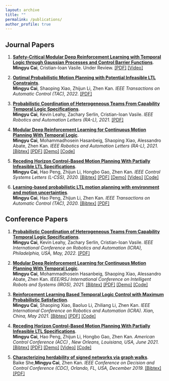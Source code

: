 ```yaml
---
layout: archive
title: ""
permalink: /publications/
author_profile: true
---
```

## Journal Papers
<div class="infoblock">
<div class="blocktitle"></div>
<div class="blockcontent">  
<ol>

<li><p><a href="https://arxiv.org/abs/2109.02791"><b>Safety-Critical Modular Deep Reinforcement Learning with Temporal Logic through Gaussian Processes and Control Barrier Functions</b></a>.<br /> <b>Mingyu Cai</b>, Cristian-Ioan Vasile. Under Review.
<a href="https://arxiv.org/abs/2109.02791">[PDF]</a> <a href="https://www.youtube.com/watch?v=fkCyAgx_FWM">[Video]</a> </p>
</li>
  
<li><p><a href="https://ieeexplore.ieee.org/abstract/document/9664320"><b>Optimal Probabilistic Motion Planning with Potential Infeasible LTL Constraints</b></a>.<br /> <b>Mingyu Cai</b>, Shaoping Xiao, Zhijun Li, Zhen Kan. <em> IEEE Transactions on Automatic Control (TAC), 2022.</em>  <a href="/papers/2022_TAC_Optimal.pdf">[PDF]</a> </p>
</li>
  
<li><p><a href="https://ieeexplore.ieee.org/abstract/document/9664260"><b>Probabilistic Coordination of Heterogeneous Teams From Capability Temporal Logic Specifications</b></a>.<br /> <b>Mingyu Cai</b>, Kevin Leahy, Zachary Serlin, Cristian-Ioan Vasile. <em> IEEE Robotics and Automation Letters (RA-L), 2021.</em> <a href="/papers/2022_RA-L_Hetro.pdf">[PDF]</a> </p>
</li>
  
<li><p><a href="https://ieeexplore.ieee.org/document/9506925"><b>Modular Deep Reinforcement Learning for Continuous Motion Planning With Temporal Logic</b></a>.<br /> <b>Mingyu Cai</b>, Mohammadhosein Hasanbeig, Shaoping Xiao, Alessandro Abate, Zhen Kan. <em> IEEE Robotics and Automation Letters (RA-L), 2021.</em>
<a href="/papers/Bib/2021_RA-L_Modular.txt">[Bibtex]</a> <a href="/papers/2021_RA-L_modular.pdf">[PDF]</a> <a href="https://github.com/mingyucai/Modular_Deep_RL_E-LDGBA">[Demo]</a> <a href="https://github.com/mingyucai/Modular_Deep_RL_E-LDGBA">[Code]</a></p>
</li>
  
<li><p><a href="https://ieeexplore.ieee.org/abstract/document/9234439"><b>Receding Horizon Control-Based Motion Planning With Partially Infeasible LTL Specifications</b></a>.<br /> <b>Mingyu Cai</b>, Hao Peng, Zhijun Li, Hongbo Gao, Zhen Kan. <em> IEEE Control Systems Letters (L-CSS), 2020.</em>
 <a href="/papers/Bib/2020_LCSS_MPC.txt">[Bibtex]</a> <a href="/papers/2020_LCSS_MPC.pdf">[PDF]</a> <a href="https://mingyucai.github.io/personal_page/Model_Predictive_Conrol-LTL.html">[Demo]</a> <a href="https://www.youtube.com/watch?v=16j6TmVUrTk&t=2s">[Video]</a> <a href="https://github.com/mingyucai/Model_Predictive_Conrol-LTL">[Code]</a></p>
</li>
  
<li><p><a href="https://ieeexplore.ieee.org/abstract/document/9133331"><b>Learning-based probabilistic LTL motion planning with environment and motion uncertainties</b></a>.<br /><b>Mingyu Cai</b>, Hao Peng, Zhijun Li, Zhen Kan. <em> IEEE Transactions on Automatic Control (TAC), 2020.</em>
 <a href="/papers/Bib/2020_TAC_RL.txt">[Bibtex]</a> <a href="/papers/2020_TAC_RL.pdf">[PDF]</a> </p>
</li>
</ol>
</div></div>


## Conference Papers
<div class="infoblock">
<div class="blocktitle"></div>
<div class="blockcontent">
<ol>

<li><p><a href="https://ieeexplore.ieee.org/abstract/document/9664260"><b>Probabilistic Coordination of Heterogeneous Teams From Capability Temporal Logic Specifications</b></a>.<br /> <b>Mingyu Cai</b>, Kevin Leahy, Zachary Serlin, Cristian-Ioan Vasile. <em> IEEE International Conference on Robotics and Automation (ICRA), Philadelphia, USA, May, 2022.</em> <a href="/papers/2022_RA-L_Hetro.pdf">[PDF]</a> </p>
</li>
  
<li><p><a href="https://ieeexplore.ieee.org/document/9506925"><b>Modular Deep Reinforcement Learning for Continuous Motion Planning With Temporal Logic</b></a>.<br /> <b>Mingyu Cai</b>, Mohammadhosein Hasanbeig, Shaoping Xiao, Alessandro Abate, Zhen Kan. <em> IEEE/RSJ International Conference on Intelligent Robots and Systems (IROS), 2021.</em>
<a href="/papers/Bib/2021_RA-L_Modular.txt">[Bibtex]</a> <a href="/papers/2021_RA-L_modular.pdf">[PDF]</a> <a href="https://github.com/mingyucai/Modular_Deep_RL_E-LDGBA">[Demo]</a> <a href="https://github.com/mingyucai/Modular_Deep_RL_E-LDGBA">[Code]</a></p>
</li>
  
<li><p><a href="https://ieeexplore.ieee.org/document/9561903"><b>Reinforcement Learning Based Temporal Logic Control with Maximum Probabilistic Satisfaction</b></a>.<br /><b>Mingyu Cai</b>, Shaoping Xiao, Baoluo Li, Zhiliang Li, Zhen Kan. <em> IEEE International Conference on Robotics and Automation (ICRA). Xian, China, May 2021.</em>
 <a href="/papers/Bib/2021_ICRA.txt">[Bibtex]</a> <a href="/papers/ICRA.pdf">[PDF]</a> <a href="https://github.com/mingyucai/E-LDGBA_RL">[Code]</a></p>
</li>
  
<li><p><a href="https://ieeexplore.ieee.org/abstract/document/9234439/"><b>Receding Horizon Control-Based Motion Planning With Partially Infeasible LTL Specifications</b></a>.<br /><b>Mingyu Cai</b>, Hao Peng, Zhijun Li, Hongbo Gao, Zhen Kan. <em> American Control Conference (ACC) , New Orleans, Louisiana, USA, June 2021.</em>
 <a href="/papers/Bib/2020_LCSS_MPC.txt">[Bibtex]</a> <a href="/papers/2020_LCSS_MPC.pdf">[PDF]</a> <a href="https://mingyucai.github.io/personal_page/Model_Predictive_Conrol-LTL.html">[Demo]</a> <a href="https://www.youtube.com/watch?v=16j6TmVUrTk&t=2s">[Video]</a> <a href="https://github.com/mingyucai/Model_Predictive_Conrol-LTL">[Code]</a></p>
</li>
  
<li><p><a href="https://ieeexplore.ieee.org/abstract/document/9029637"><b>Characterizing herdability of signed networks via graph walks</b></a>.<br /> Baike She,<b>Mingyu Cai</b>, Zhen Kan. <em> IEEE Conference on Decision and Control Conference (CDC), Orlando, FL, USA, December 2019.</em> 
<a href="/papers/Bib/2019_CDC_network.txt">[Bibtex]</a> <a href="/papers/2019_CDC_network.pdf">[PDF]</a> </p>
</li>
</ol>
</div></div>



